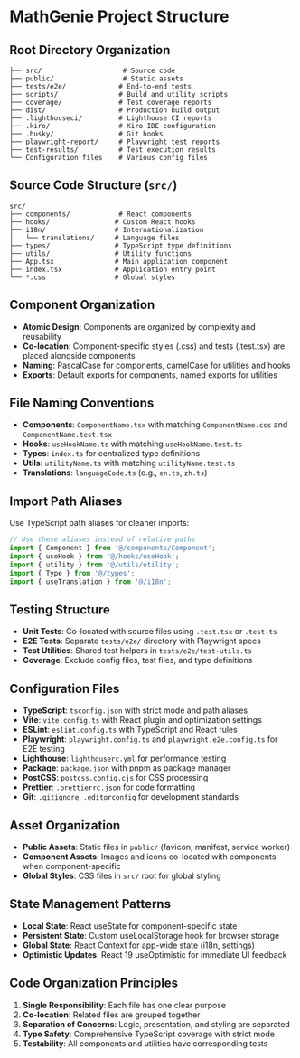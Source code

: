 # MathGenie Project Structure

## Root Directory Organization

```
├── src/                    # Source code
├── public/                 # Static assets
├── tests/e2e/             # End-to-end tests
├── scripts/               # Build and utility scripts
├── coverage/              # Test coverage reports
├── dist/                  # Production build output
├── .lighthouseci/         # Lighthouse CI reports
├── .kiro/                 # Kiro IDE configuration
├── .husky/                # Git hooks
├── playwright-report/     # Playwright test reports
├── test-results/          # Test execution results
└── Configuration files    # Various config files
```

## Source Code Structure (`src/`)

```
src/
├── components/            # React components
├── hooks/                # Custom React hooks
├── i18n/                 # Internationalization
│   └── translations/     # Language files
├── types/                # TypeScript type definitions
├── utils/                # Utility functions
├── App.tsx               # Main application component
├── index.tsx             # Application entry point
└── *.css                 # Global styles
```

## Component Organization

- **Atomic Design**: Components are organized by complexity and reusability
- **Co-location**: Component-specific styles (.css) and tests (.test.tsx) are placed alongside components
- **Naming**: PascalCase for components, camelCase for utilities and hooks
- **Exports**: Default exports for components, named exports for utilities

## File Naming Conventions

- **Components**: `ComponentName.tsx` with matching `ComponentName.css` and `ComponentName.test.tsx`
- **Hooks**: `useHookName.ts` with matching `useHookName.test.ts`
- **Types**: `index.ts` for centralized type definitions
- **Utils**: `utilityName.ts` with matching `utilityName.test.ts`
- **Translations**: `languageCode.ts` (e.g., `en.ts`, `zh.ts`)

## Import Path Aliases

Use TypeScript path aliases for cleaner imports:

```typescript
// Use these aliases instead of relative paths
import { Component } from '@/components/Component';
import { useHook } from '@/hooks/useHook';
import { utility } from '@/utils/utility';
import { Type } from '@/types';
import { useTranslation } from '@/i18n';
```

## Testing Structure

- **Unit Tests**: Co-located with source files using `.test.tsx` or `.test.ts`
- **E2E Tests**: Separate `tests/e2e/` directory with Playwright specs
- **Test Utilities**: Shared test helpers in `tests/e2e/test-utils.ts`
- **Coverage**: Exclude config files, test files, and type definitions

## Configuration Files

- **TypeScript**: `tsconfig.json` with strict mode and path aliases
- **Vite**: `vite.config.ts` with React plugin and optimization settings
- **ESLint**: `eslint.config.ts` with TypeScript and React rules
- **Playwright**: `playwright.config.ts` and `playwright.e2e.config.ts` for E2E testing
- **Lighthouse**: `lighthouserc.yml` for performance testing
- **Package**: `package.json` with pnpm as package manager
- **PostCSS**: `postcss.config.cjs` for CSS processing
- **Prettier**: `.prettierrc.json` for code formatting
- **Git**: `.gitignore`, `.editorconfig` for development standards

## Asset Organization

- **Public Assets**: Static files in `public/` (favicon, manifest, service worker)
- **Component Assets**: Images and icons co-located with components when component-specific
- **Global Styles**: CSS files in `src/` root for global styling

## State Management Patterns

- **Local State**: React useState for component-specific state
- **Persistent State**: Custom useLocalStorage hook for browser storage
- **Global State**: React Context for app-wide state (i18n, settings)
- **Optimistic Updates**: React 19 useOptimistic for immediate UI feedback

## Code Organization Principles

1. **Single Responsibility**: Each file has one clear purpose
2. **Co-location**: Related files are grouped together
3. **Separation of Concerns**: Logic, presentation, and styling are separated
4. **Type Safety**: Comprehensive TypeScript coverage with strict mode
5. **Testability**: All components and utilities have corresponding tests
